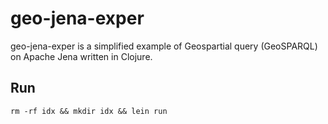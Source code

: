 # geo-jena-exper

geo-jena-exper is a simplified example of Geospartial query (GeoSPARQL) on Apache Jena written in Clojure.

## Run

````
rm -rf idx && mkdir idx && lein run
````
